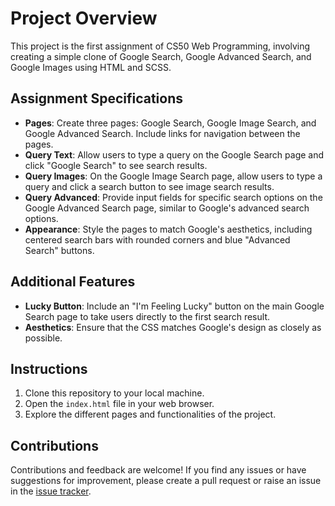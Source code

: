 # Project Overview

This project is the first assignment of CS50 Web Programming, involving creating a simple clone of Google Search, Google Advanced Search, and Google Images using HTML and SCSS.

## Assignment Specifications

- **Pages**: Create three pages: Google Search, Google Image Search, and Google Advanced Search. Include links for navigation between the pages.
- **Query Text**: Allow users to type a query on the Google Search page and click "Google Search" to see search results.
- **Query Images**: On the Google Image Search page, allow users to type a query and click a search button to see image search results.
- **Query Advanced**: Provide input fields for specific search options on the Google Advanced Search page, similar to Google's advanced search options.
- **Appearance**: Style the pages to match Google's aesthetics, including centered search bars with rounded corners and blue "Advanced Search" buttons.

## Additional Features

- **Lucky Button**: Include an "I'm Feeling Lucky" button on the main Google Search page to take users directly to the first search result.
- **Aesthetics**: Ensure that the CSS matches Google's design as closely as possible.

## Instructions

1. Clone this repository to your local machine.
2. Open the `index.html` file in your web browser.
3. Explore the different pages and functionalities of the project.

## Contributions

Contributions and feedback are welcome! If you find any issues or have suggestions for improvement, please create a pull request or raise an issue in the [issue tracker](https://github.com/yourusername/yourprojectname/issues).



